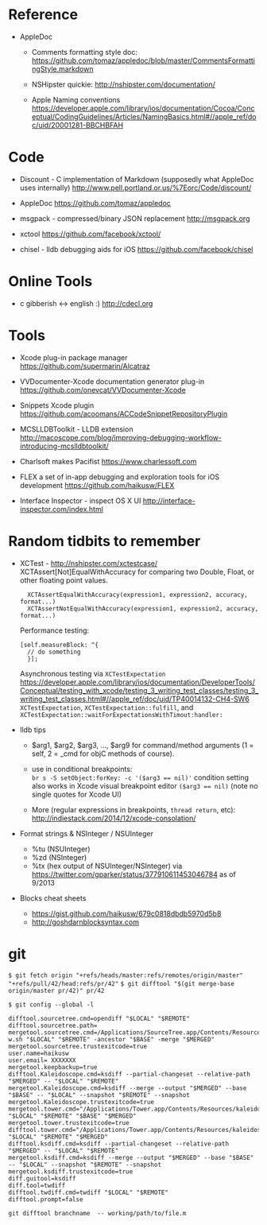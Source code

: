 Reference
===

- AppleDoc
  -  Comments formatting style doc:
      https://github.com/tomaz/appledoc/blob/master/CommentsFormattingStyle.markdown

  - NSHipster quickie:
      http://nshipster.com/documentation/

  - Apple Naming conventions
  https://developer.apple.com/library/ios/documentation/Cocoa/Conceptual/CodingGuidelines/Articles/NamingBasics.html#//apple_ref/doc/uid/20001281-BBCHBFAH


   
Code
===

- Discount - C implementation of Markdown (supposedly what AppleDoc uses internally)
  http://www.pell.portland.or.us/%7Eorc/Code/discount/

- AppleDoc
  https://github.com/tomaz/appledoc


- msgpack - compressed/binary JSON replacement 
  http://msgpack.org

- xctool
  https://github.com/facebook/xctool/

- chisel - lldb debugging aids for iOS
  https://github.com/facebook/chisel


Online Tools
===

- c gibberish <-> english  :)
  http://cdecl.org

Tools
===

- Xcode plug-in package manager
  https://github.com/supermarin/Alcatraz

- VVDocumenter-Xcode documentation generator plug-in
  https://github.com/onevcat/VVDocumenter-Xcode

- Snippets Xcode plugin
  https://github.com/acoomans/ACCodeSnippetRepositoryPlugin

- MCSLLDBToolkit - LLDB extension
  http://macoscope.com/blog/improving-debugging-workflow-introducing-mcslldbtoolkit/

- Charlsoft makes Pacifist
  https://www.charlessoft.com

- FLEX a set of in-app debugging and exploration tools for iOS development
  https://github.com/haikusw/FLEX

- Interface Inspector - inspect OS X UI
  http://interface-inspector.com/index.html


Random tidbits to remember
===

- XCTest - http://nshipster.com/xctestcase/
   XCTAssert[Not]EqualWithAccuracy for comparing two Double, Float, or other floating point values.
  ```
    XCTAssertEqualWithAccuracy(expression1, expression2, accuracy, format...)
    XCTAssertNotEqualWithAccuracy(expression1, expression2, accuracy, format...)
  ```
   Performance testing:
    ``` 
    [self.measureBlock: ^{
      // do something
      }];
    ```
   Asynchronous testing via `XCTestExpectation`
      https://developer.apple.com/library/ios/documentation/DeveloperTools/Conceptual/testing_with_xcode/testing_3_writing_test_classes/testing_3_writing_test_classes.html#//apple_ref/doc/uid/TP40014132-CH4-SW6
      `XCTestExpectation`, `XCTestExpectation::fulfill`, and `XCTestExpectation::waitForExpectationsWithTimout:handler:`
   

- lldb tips
  - $arg1, $arg2, $arg3, ..., $arg9 for command/method arguments (1 = self, 2 = _cmd for objC methods of course).
  - use in conditional breakpoints:  
      ```br s -S setObject:forKey: -c '($arg3 == nil)'```
    condition setting also works in Xcode visual breakpoint editor ``($arg3 == nil)``  (note no single quotes for Xcode UI)

  - More (regular expressions in breakpoints, `thread return`, etc):
    http://indiestack.com/2014/12/xcode-consolation/

- Format strings & NSInteger / NSUInteger
  - %tu (NSUInteger)
  - %zd (NSInteger)
  - %tx (hex output of NSUInteger/NSInteger)
  via https://twitter.com/gparker/status/377910611453046784 as of 9/2013


- Blocks cheat sheets
  - https://gist.github.com/haikusw/679c0818dbdb5970d5b8
  - http://goshdarnblocksyntax.com


git
===

`$ git fetch origin "+refs/heads/master:refs/remotes/origin/master" "+refs/pull/42/head:refs/pr/42"`
`$ git difftool "$(git merge-base origin/master pr/42)" pr/42`

`$ git config --global -l`

    difftool.sourcetree.cmd=opendiff "$LOCAL" "$REMOTE"
    difftool.sourcetree.path=
    mergetool.sourcetree.cmd=/Applications/SourceTree.app/Contents/Resources/opendiff-w.sh "$LOCAL" "$REMOTE" -ancestor "$BASE" -merge "$MERGED"
    mergetool.sourcetree.trustexitcode=true
    user.name=haikusw
    user.email= XXXXXXX
    mergetool.keepbackup=true
    difftool.Kaleidoscope.cmd=ksdiff --partial-changeset --relative-path "$MERGED" -- "$LOCAL" "$REMOTE"
    mergetool.Kaleidoscope.cmd=ksdiff --merge --output "$MERGED" --base "$BASE" -- "$LOCAL" --snapshot "$REMOTE" --snapshot
    mergetool.Kaleidoscope.trustexitcode=true
    mergetool.tower.cmd="/Applications/Tower.app/Contents/Resources/kaleidoscope.sh" "$LOCAL" "$REMOTE" "$BASE" "$MERGED"
    mergetool.tower.trustexitcode=true
    difftool.tower.cmd="/Applications/Tower.app/Contents/Resources/kaleidoscope.sh" "$LOCAL" "$REMOTE" "$MERGED"
    difftool.ksdiff.cmd=ksdiff --partial-changeset --relative-path "$MERGED" -- "$LOCAL" "$REMOTE"
    mergetool.ksdiff.cmd=ksdiff --merge --output "$MERGED" --base "$BASE" -- "$LOCAL" --snapshot "$REMOTE" --snapshot
    mergetool.ksdiff.trustexitcode=true
    diff.guitool=ksdiff
    diff.tool=twdiff
    difftool.twdiff.cmd=twdiff "$LOCAL" "$REMOTE"
    difftool.prompt=false

`git difftool branchname  -- working/path/to/file.m`
